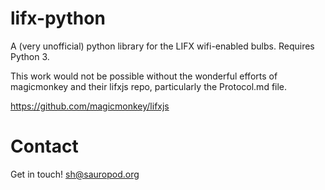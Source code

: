 lifx-python
===========

A (very unofficial) python library for the LIFX wifi-enabled bulbs. Requires Python 3.

This work would not be possible without the wonderful efforts of magicmonkey and their lifxjs repo, particularly the Protocol.md file.

https://github.com/magicmonkey/lifxjs

Contact
=======

Get in touch! sh@sauropod.org

